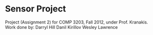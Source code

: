 Sensor Project
============

Project (Assignment 2) for COMP 3203, Fall 2012, under Prof. Kranakis.
Work done by:
	Darryl Hill
	Danil Kirillov
	Wesley Lawrence